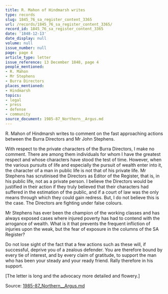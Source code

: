 ```yaml
---
title: R. Mahon of Hindmarsh writes
type: records
slug: 1845_76_sa_register_content_3365
url: /records/1845_76_sa_register_content_3365/
record_id: 1845_76_sa_register_content_3365
date: '1848-12-13'
date_display: null
volume: null
issue_number: null
page: page 4
article_type: letter
issue_reference: 13 December 1848, page 4
people_mentioned:
- R. Mahon
- Mr Stephens
- Burra Directors
places_mentioned:
- Hindmarsh
topics:
- legal
- press
- defense
- community
source_document: 1985-87_Northern__Argus.md
---
```


R. Mahon of Hindmarsh writes to comment on the fast approaching actions between the Burra Directors and Mr John Stephens.

With respect to the private characters of the Burra Directors, I make no comment.  There are among them individuals for whom I have the greatest respect and whose characters have stood the test of time.  However, when the various pursuits of life and especially the pursuit of wealth enter into it, the character of a man in public life is not that of his private life.  Mr Stephens has scrutinised the Directors as Editor of the Register, that is, in his public life, not as a private person.  I believe the Directors would be justified in their action if they truly believed that their characters had suffered in the estimation of the public, and if a court of law was the only means through which they could gain redress.  But, I do not believe this is the case.  The Directors are fighting under false colours.

Mr Stephens has ever been the champion of the working classes and has always exposed cases where injured poverty has had to contend with the arrogance of wealth.  What is it that prevents the frequent infliction of injuries upon the weak, but the fear of exposure in the columns of the SA Register?

Do not lose sight of the fact that a few actions such as these will, if successful, deprive you of a zealous defender.  You are therefore bound by every tie of interest, and by every claim of gratitude, to support the man who has been your steady and your ready friend.  Rally therefore in his support.

[The letter is long and the advocacy more detailed and flowery.]

Source: [1985-87_Northern__Argus.md](/downloads/markdown/1985-87_Northern__Argus.md)
